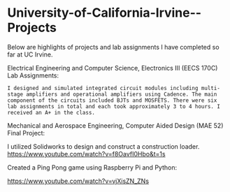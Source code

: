# University-of-California-Irvine--Projects
Below are highlights of projects and lab assignments I have completed so far at UC Irvine.

Electrical Engineering and Computer Science, Electronics III (EECS 170C) Lab Assignments:
  
    I designed and simulated integrated circuit modules including multi-stage amplifiers and operational amplifiers using Cadence. The main component of the circuits included BJTs and MOSFETS. There were six lab assignments in total and each took approximately 3 to 4 hours. I received an A+ in the class.

Mechanical and Aerospace Engineering, Computer Aided Design (MAE 52) Final Project:
  
   I utilized Solidworks to design and construct a construction loader. 
   https://www.youtube.com/watch?v=f8OavfI0Hbo&t=1s

Created a Ping Pong game using Raspberry Pi and Python:
  
   https://www.youtube.com/watch?v=vjXisZN_ZNs


